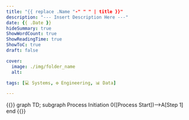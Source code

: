 ```yaml
---
title: "{{ replace .Name "-" " " | title }}"
description: "--- Insert Description Here ---"
date: {{ .Date }}
hideSummary: true
ShowWordCount: true
ShowReadingTime: true
ShowToC: true
draft: false

cover:
  image: ./img/folder_name
  alt:

tags: [💻 Systems, ⚙️ Engineering, 📊 Data]

---
```


{{<mermaid>}}
graph TD;
    subgraph Process Initiation
    0([Process Start])-->A[Step 1]
    end
{{</mermaid>}}


